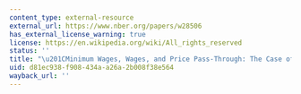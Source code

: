 ```yaml
---
content_type: external-resource
external_url: https://www.nber.org/papers/w28506
has_external_license_warning: true
license: https://en.wikipedia.org/wiki/All_rights_reserved
status: ''
title: "\u201CMinimum Wages, Wages, and Price Pass-Through: The Case of McDonald's.\u201D"
uid: d81ec938-f908-434a-a26a-2b008f38e564
wayback_url: ''
---
```

